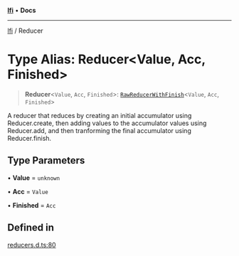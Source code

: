 [**lfi**](../readme.md) • **Docs**

***

[lfi](../globals.md) / Reducer

# Type Alias: Reducer\<Value, Acc, Finished\>

> **Reducer**\<`Value`, `Acc`, `Finished`\>: [`RawReducerWithFinish`](RawReducerWithFinish.md)\<`Value`, `Acc`, `Finished`\>

A reducer that reduces by creating an initial accumulator using
Reducer.create, then adding values to the accumulator values using
Reducer.add, and then tranforming the final accumulator using
Reducer.finish.

## Type Parameters

• **Value** = `unknown`

• **Acc** = `Value`

• **Finished** = `Acc`

## Defined in

[reducers.d.ts:80](https://github.com/TomerAberbach/lfi/blob/a3eb3a94b2928b5200a7bcd0a14fdc70f0cb5947/src/operations/reducers.d.ts#L80)
